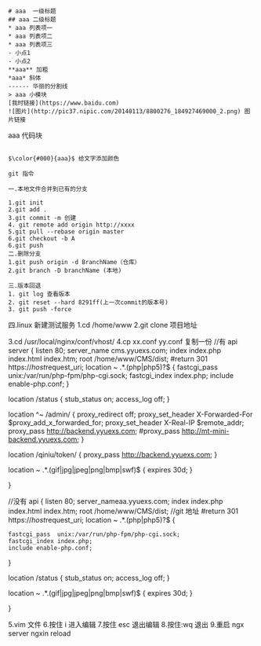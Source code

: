 ```
# aaa  一级标题
## aaa 二级标题
* aaa 列表项一
* aaa 列表项二
* aaa 列表项三
- 小点1
- 小点2
**aaa** 加粗
*aaa* 斜体
------ 华丽的分割线
> aaa 小模块
[我时链接](https://www.baidu.com)
![图片](http://pic37.nipic.com/20140113/8800276_184927469000_2.png) 图片链接
```

aaa 代码块

```

$\color{#000}{aaa}$ 给文字添加颜色
```

```
git 指令

一.本地文件合并到已有的分支

1.git init
2.git add .
3.git commit -m 创建
4. git remote add origin http://xxxx
5.git pull --rebase origin master
6.git checkout -b A
6.git push
二.删除分支
1.git push origin -d BranchName（仓库）
2.git branch -D branchName (本地)

三.版本回退
1. git log 查看版本
2. git reset --hard 8291ff(上一次commit的版本号)
3. git push -force
```

四.linux 新建测试服务
1.cd /home/www
2.git clone 项目地址

3.cd /usr/local/nginx/conf/vhost/
4.cp xx.conf yy.conf 复制一份
    //有 api
    server
{
    listen 80;
    server_name cms.yyuexs.com;
    index index.php index.html index.htm;
    root /home/www/CMS/dist;
    #return 301 https://$host$request_uri;
    location ~ .\*\.(php|php5)?\$
 {
    fastcgi_pass  unix:/var/run/php-fpm/php-cgi.sock;
    fastcgi_index index.php;
    include enable-php.conf;
 }

location /status {
    stub_status on;
    access_log   off;
}


location ^~ /admin/  {
    proxy_redirect off;
    proxy_set_header X-Forwarded-For $proxy_add_x_forwarded_for;
    proxy_set_header X-Real-IP $remote_addr;
    proxy_pass http://backend.yyuexs.com;
#proxy_pass http://mt-mini-backend.yyuexs.com;
}

location /qiniu/token/  {
    proxy_pass http://backend.yyuexs.com;
}

location ~ .*\.(gif|jpg|jpeg|png|bmp|swf)$
{
expires      30d;
}

}

//没有 api
{
    listen 80;
    server_nameaa.yyuexs.com;
    index index.php index.html index.htm;
    root /home/www/CMS/dist; //git 地址
    #return 301 https://$host$request_uri;
    location ~ .\*\.(php|php5)?\$
{

    fastcgi_pass  unix:/var/run/php-fpm/php-cgi.sock;
    fastcgi_index index.php;
    include enable-php.conf;
}

location /status {
    stub_status on;
    access_log   off;
}



location ~ .*\.(gif|jpg|jpeg|png|bmp|swf)$
    {
        expires      30d;
}

}

5.vim 文件
6.按住 i 进入编辑
7.按住 esc 退出编辑
8.按住:wq 退出 
9.重启 ngx server ngxin reload
